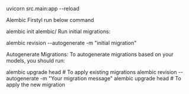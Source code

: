 uvicorn src.main:app --reload

Alembic
Firstyl run below command

alembic init alembic/
Run initial migrations:

alembic revision --autogenerate -m "initial migration"

Autogenerate Migrations: To autogenerate migrations based on your models, you should run:

alembic upgrade head # To apply existing migrations
alembic revision --autogenerate -m "Your migration message"
alembic upgrade head # To apply the new migration